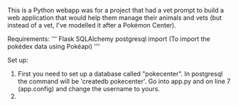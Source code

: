 This is a Python webapp was for a project that had a vet prompt to build a web application that would help them manage their animals and vets (but instead of a vet, I've modelled it after a Pokémon Center).

Requirements:
'''
Flask
SQLAlchemy
postgresql
import (To import the pokédex data using Pokéapi)
'''

Set up:
1. First you need to set up a database called "pokecenter". In postgresql the command will be 'createdb pokecenter'. Go into app.py and on line 7 (app.config) and change the username to yours.
2. 